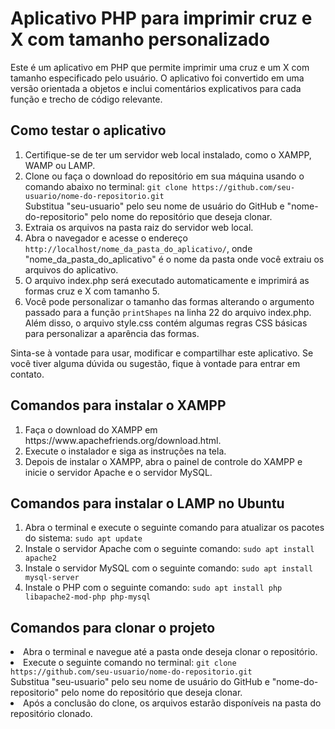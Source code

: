 <html lang="pt-BR">
  <head>
    <meta charset="UTF-8">
  </head>
  <body>
    <h1>Aplicativo PHP para imprimir cruz e X com tamanho personalizado</h1>
    <p>Este é um aplicativo em PHP que permite imprimir uma cruz e um X com tamanho especificado pelo usuário. O aplicativo foi convertido em uma versão orientada a objetos e inclui comentários explicativos para cada função e trecho de código relevante.</p>
    <h2>Como testar o aplicativo</h2>
    <ol>
      <li>Certifique-se de ter um servidor web local instalado, como o XAMPP, WAMP ou LAMP.</li>
      <li>Clone ou faça o download do repositório em sua máquina usando o comando abaixo no terminal:
        <code>git clone https://github.com/seu-usuario/nome-do-repositorio.git</code><br>
        Substitua "seu-usuario" pelo seu nome de usuário do GitHub e "nome-do-repositorio" pelo nome do repositório que deseja clonar.</li>
      <li>Extraia os arquivos na pasta raiz do servidor web local.</li>
      <li>Abra o navegador e acesse o endereço <code>http://localhost/nome_da_pasta_do_aplicativo/</code>, onde "nome_da_pasta_do_aplicativo" é o nome da pasta onde você extraiu os arquivos do aplicativo.</li>
      <li>O arquivo index.php será executado automaticamente e imprimirá as formas cruz e X com tamanho 5.</li>
      <li>Você pode personalizar o tamanho das formas alterando o argumento passado para a função <code>printShapes</code> na linha 22 do arquivo index.php. Além disso, o arquivo style.css contém algumas regras CSS básicas para personalizar a aparência das formas.</li>
    </ol>
    <p>Sinta-se à vontade para usar, modificar e compartilhar este aplicativo. Se você tiver alguma dúvida ou sugestão, fique à vontade para entrar em contato.</p>
    <h2>Comandos para instalar o XAMPP</h2>
    <ol>
      <li>Faça o download do XAMPP em https://www.apachefriends.org/download.html.</li>
      <li>Execute o instalador e siga as instruções na tela.</li>
      <li>Depois de instalar o XAMPP, abra o painel de controle do XAMPP e inicie o servidor Apache e o servidor MySQL.</li>
    </ol>
    <h2>Comandos para instalar o LAMP no Ubuntu</h2>
    <ol>
      <li>Abra o terminal e execute o seguinte comando para atualizar os pacotes do sistema:
        <code>sudo apt update</code></li>
      <li>Instale o servidor Apache com o seguinte comando:
        <code>sudo apt install apache2</code></li>
      <li>Instale o servidor MySQL com o seguinte comando:
        <code>sudo apt install mysql-server</code></li>
      <li>Instale o PHP com o seguinte comando:
        <code>sudo apt install php libapache2-mod-php php-mysql</code></li>
    </ol>
    <h2>Comandos para clonar o projeto</h2>
    <li>Abra o terminal e navegue até a pasta onde deseja clonar o repositório.</li>
<li>Execute o seguinte comando no terminal:
<code>git clone https://github.com/seu-usuario/nome-do-repositorio.git</code><br>
Substitua "seu-usuario" pelo seu nome de usuário do GitHub e "nome-do-repositorio" pelo nome do repositório que deseja clonar.</li>
<li>Após a conclusão do clone, os arquivos estarão disponíveis na pasta do repositório clonado.</li>
</ol>

  </body>
</html>





    
